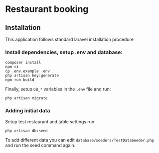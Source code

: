 # Restaurant booking

## Installation

This application follows standard laravel installation procedure
### Install dependencies, setup .env and database:
    composer install
    npm ci
    cp .env.example .env
    php artisan key:generate
    npm run build

Finally, setup `DB_*` variables in the `.env` file and run:
    
    php artisan migrate

### Adding initial data
Setup test restaurant and table settings run:

    php artisan db:seed

To add different data you can edit `database/seeders/TestDataSeeder.php` and run the seed command again.
